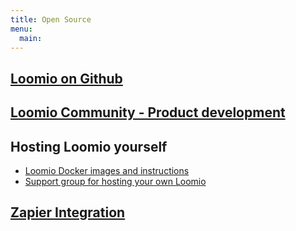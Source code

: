 ```yaml
---
title: Open Source
menu:
  main:
---
```


## [Loomio on Github](https://github.com/loomio/loomio)

## [Loomio Community - Product development](https://www.loomio.org/g/GN7EFQTK/loomio-community-product-development)

## Hosting Loomio yourself
* [Loomio Docker images and instructions](https://github.com/loomio/loomio-deploy/)
* [Support group for hosting your own Loomio](https://www.loomio.org/g/C7I2YAPN/loomio-community-installing-loomio)

## [Zapier Integration](https://www.loomio.org/d/lO7PfvdU/loomio-s-zapier-integration)
